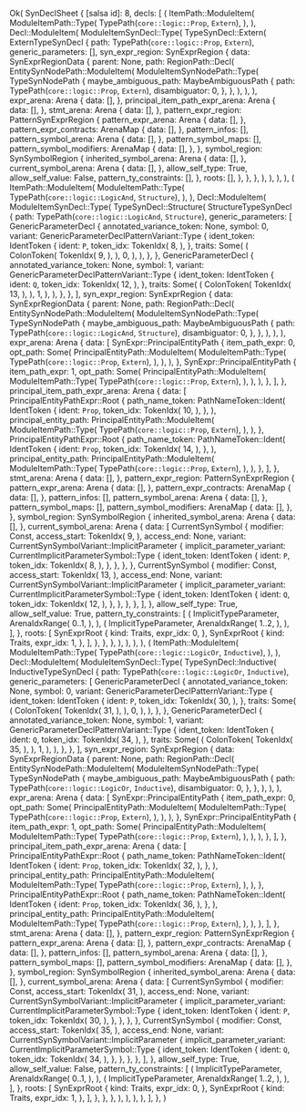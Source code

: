 Ok(
    SynDeclSheet {
        [salsa id]: 8,
        decls: [
            (
                ItemPath::ModuleItem(
                    ModuleItemPath::Type(
                        TypePath(`core::logic::Prop`, `Extern`),
                    ),
                ),
                Decl::ModuleItem(
                    ModuleItemSynDecl::Type(
                        TypeSynDecl::Extern(
                            ExternTypeSynDecl {
                                path: TypePath(`core::logic::Prop`, `Extern`),
                                generic_parameters: [],
                                syn_expr_region: SynExprRegion {
                                    data: SynExprRegionData {
                                        parent: None,
                                        path: RegionPath::Decl(
                                            EntitySynNodePath::ModuleItem(
                                                ModuleItemSynNodePath::Type(
                                                    TypeSynNodePath {
                                                        maybe_ambiguous_path: MaybeAmbiguousPath {
                                                            path: TypePath(`core::logic::Prop`, `Extern`),
                                                            disambiguator: 0,
                                                        },
                                                    },
                                                ),
                                            ),
                                        ),
                                        expr_arena: Arena {
                                            data: [],
                                        },
                                        principal_item_path_expr_arena: Arena {
                                            data: [],
                                        },
                                        stmt_arena: Arena {
                                            data: [],
                                        },
                                        pattern_expr_region: PatternSynExprRegion {
                                            pattern_expr_arena: Arena {
                                                data: [],
                                            },
                                            pattern_expr_contracts: ArenaMap {
                                                data: [],
                                            },
                                            pattern_infos: [],
                                            pattern_symbol_arena: Arena {
                                                data: [],
                                            },
                                            pattern_symbol_maps: [],
                                            pattern_symbol_modifiers: ArenaMap {
                                                data: [],
                                            },
                                        },
                                        symbol_region: SynSymbolRegion {
                                            inherited_symbol_arena: Arena {
                                                data: [],
                                            },
                                            current_symbol_arena: Arena {
                                                data: [],
                                            },
                                            allow_self_type: True,
                                            allow_self_value: False,
                                            pattern_ty_constraints: [],
                                        },
                                        roots: [],
                                    },
                                },
                            },
                        ),
                    ),
                ),
            ),
            (
                ItemPath::ModuleItem(
                    ModuleItemPath::Type(
                        TypePath(`core::logic::LogicAnd`, `Structure`),
                    ),
                ),
                Decl::ModuleItem(
                    ModuleItemSynDecl::Type(
                        TypeSynDecl::Structure(
                            StructureTypeSynDecl {
                                path: TypePath(`core::logic::LogicAnd`, `Structure`),
                                generic_parameters: [
                                    GenericParameterDecl {
                                        annotated_variance_token: None,
                                        symbol: 0,
                                        variant: GenericParameterDeclPatternVariant::Type {
                                            ident_token: IdentToken {
                                                ident: `P`,
                                                token_idx: TokenIdx(
                                                    8,
                                                ),
                                            },
                                            traits: Some(
                                                (
                                                    ColonToken(
                                                        TokenIdx(
                                                            9,
                                                        ),
                                                    ),
                                                    0,
                                                ),
                                            ),
                                        },
                                    },
                                    GenericParameterDecl {
                                        annotated_variance_token: None,
                                        symbol: 1,
                                        variant: GenericParameterDeclPatternVariant::Type {
                                            ident_token: IdentToken {
                                                ident: `Q`,
                                                token_idx: TokenIdx(
                                                    12,
                                                ),
                                            },
                                            traits: Some(
                                                (
                                                    ColonToken(
                                                        TokenIdx(
                                                            13,
                                                        ),
                                                    ),
                                                    1,
                                                ),
                                            ),
                                        },
                                    },
                                ],
                                syn_expr_region: SynExprRegion {
                                    data: SynExprRegionData {
                                        parent: None,
                                        path: RegionPath::Decl(
                                            EntitySynNodePath::ModuleItem(
                                                ModuleItemSynNodePath::Type(
                                                    TypeSynNodePath {
                                                        maybe_ambiguous_path: MaybeAmbiguousPath {
                                                            path: TypePath(`core::logic::LogicAnd`, `Structure`),
                                                            disambiguator: 0,
                                                        },
                                                    },
                                                ),
                                            ),
                                        ),
                                        expr_arena: Arena {
                                            data: [
                                                SynExpr::PrincipalEntityPath {
                                                    item_path_expr: 0,
                                                    opt_path: Some(
                                                        PrincipalEntityPath::ModuleItem(
                                                            ModuleItemPath::Type(
                                                                TypePath(`core::logic::Prop`, `Extern`),
                                                            ),
                                                        ),
                                                    ),
                                                },
                                                SynExpr::PrincipalEntityPath {
                                                    item_path_expr: 1,
                                                    opt_path: Some(
                                                        PrincipalEntityPath::ModuleItem(
                                                            ModuleItemPath::Type(
                                                                TypePath(`core::logic::Prop`, `Extern`),
                                                            ),
                                                        ),
                                                    ),
                                                },
                                            ],
                                        },
                                        principal_item_path_expr_arena: Arena {
                                            data: [
                                                PrincipalEntityPathExpr::Root {
                                                    path_name_token: PathNameToken::Ident(
                                                        IdentToken {
                                                            ident: `Prop`,
                                                            token_idx: TokenIdx(
                                                                10,
                                                            ),
                                                        },
                                                    ),
                                                    principal_entity_path: PrincipalEntityPath::ModuleItem(
                                                        ModuleItemPath::Type(
                                                            TypePath(`core::logic::Prop`, `Extern`),
                                                        ),
                                                    ),
                                                },
                                                PrincipalEntityPathExpr::Root {
                                                    path_name_token: PathNameToken::Ident(
                                                        IdentToken {
                                                            ident: `Prop`,
                                                            token_idx: TokenIdx(
                                                                14,
                                                            ),
                                                        },
                                                    ),
                                                    principal_entity_path: PrincipalEntityPath::ModuleItem(
                                                        ModuleItemPath::Type(
                                                            TypePath(`core::logic::Prop`, `Extern`),
                                                        ),
                                                    ),
                                                },
                                            ],
                                        },
                                        stmt_arena: Arena {
                                            data: [],
                                        },
                                        pattern_expr_region: PatternSynExprRegion {
                                            pattern_expr_arena: Arena {
                                                data: [],
                                            },
                                            pattern_expr_contracts: ArenaMap {
                                                data: [],
                                            },
                                            pattern_infos: [],
                                            pattern_symbol_arena: Arena {
                                                data: [],
                                            },
                                            pattern_symbol_maps: [],
                                            pattern_symbol_modifiers: ArenaMap {
                                                data: [],
                                            },
                                        },
                                        symbol_region: SynSymbolRegion {
                                            inherited_symbol_arena: Arena {
                                                data: [],
                                            },
                                            current_symbol_arena: Arena {
                                                data: [
                                                    CurrentSynSymbol {
                                                        modifier: Const,
                                                        access_start: TokenIdx(
                                                            9,
                                                        ),
                                                        access_end: None,
                                                        variant: CurrentSynSymbolVariant::ImplicitParameter {
                                                            implicit_parameter_variant: CurrentImplicitParameterSymbol::Type {
                                                                ident_token: IdentToken {
                                                                    ident: `P`,
                                                                    token_idx: TokenIdx(
                                                                        8,
                                                                    ),
                                                                },
                                                            },
                                                        },
                                                    },
                                                    CurrentSynSymbol {
                                                        modifier: Const,
                                                        access_start: TokenIdx(
                                                            13,
                                                        ),
                                                        access_end: None,
                                                        variant: CurrentSynSymbolVariant::ImplicitParameter {
                                                            implicit_parameter_variant: CurrentImplicitParameterSymbol::Type {
                                                                ident_token: IdentToken {
                                                                    ident: `Q`,
                                                                    token_idx: TokenIdx(
                                                                        12,
                                                                    ),
                                                                },
                                                            },
                                                        },
                                                    },
                                                ],
                                            },
                                            allow_self_type: True,
                                            allow_self_value: True,
                                            pattern_ty_constraints: [
                                                (
                                                    ImplicitTypeParameter,
                                                    ArenaIdxRange(
                                                        0..1,
                                                    ),
                                                ),
                                                (
                                                    ImplicitTypeParameter,
                                                    ArenaIdxRange(
                                                        1..2,
                                                    ),
                                                ),
                                            ],
                                        },
                                        roots: [
                                            SynExprRoot {
                                                kind: Traits,
                                                expr_idx: 0,
                                            },
                                            SynExprRoot {
                                                kind: Traits,
                                                expr_idx: 1,
                                            },
                                        ],
                                    },
                                },
                            },
                        ),
                    ),
                ),
            ),
            (
                ItemPath::ModuleItem(
                    ModuleItemPath::Type(
                        TypePath(`core::logic::LogicOr`, `Inductive`),
                    ),
                ),
                Decl::ModuleItem(
                    ModuleItemSynDecl::Type(
                        TypeSynDecl::Inductive(
                            InductiveTypeSynDecl {
                                path: TypePath(`core::logic::LogicOr`, `Inductive`),
                                generic_parameters: [
                                    GenericParameterDecl {
                                        annotated_variance_token: None,
                                        symbol: 0,
                                        variant: GenericParameterDeclPatternVariant::Type {
                                            ident_token: IdentToken {
                                                ident: `P`,
                                                token_idx: TokenIdx(
                                                    30,
                                                ),
                                            },
                                            traits: Some(
                                                (
                                                    ColonToken(
                                                        TokenIdx(
                                                            31,
                                                        ),
                                                    ),
                                                    0,
                                                ),
                                            ),
                                        },
                                    },
                                    GenericParameterDecl {
                                        annotated_variance_token: None,
                                        symbol: 1,
                                        variant: GenericParameterDeclPatternVariant::Type {
                                            ident_token: IdentToken {
                                                ident: `Q`,
                                                token_idx: TokenIdx(
                                                    34,
                                                ),
                                            },
                                            traits: Some(
                                                (
                                                    ColonToken(
                                                        TokenIdx(
                                                            35,
                                                        ),
                                                    ),
                                                    1,
                                                ),
                                            ),
                                        },
                                    },
                                ],
                                syn_expr_region: SynExprRegion {
                                    data: SynExprRegionData {
                                        parent: None,
                                        path: RegionPath::Decl(
                                            EntitySynNodePath::ModuleItem(
                                                ModuleItemSynNodePath::Type(
                                                    TypeSynNodePath {
                                                        maybe_ambiguous_path: MaybeAmbiguousPath {
                                                            path: TypePath(`core::logic::LogicOr`, `Inductive`),
                                                            disambiguator: 0,
                                                        },
                                                    },
                                                ),
                                            ),
                                        ),
                                        expr_arena: Arena {
                                            data: [
                                                SynExpr::PrincipalEntityPath {
                                                    item_path_expr: 0,
                                                    opt_path: Some(
                                                        PrincipalEntityPath::ModuleItem(
                                                            ModuleItemPath::Type(
                                                                TypePath(`core::logic::Prop`, `Extern`),
                                                            ),
                                                        ),
                                                    ),
                                                },
                                                SynExpr::PrincipalEntityPath {
                                                    item_path_expr: 1,
                                                    opt_path: Some(
                                                        PrincipalEntityPath::ModuleItem(
                                                            ModuleItemPath::Type(
                                                                TypePath(`core::logic::Prop`, `Extern`),
                                                            ),
                                                        ),
                                                    ),
                                                },
                                            ],
                                        },
                                        principal_item_path_expr_arena: Arena {
                                            data: [
                                                PrincipalEntityPathExpr::Root {
                                                    path_name_token: PathNameToken::Ident(
                                                        IdentToken {
                                                            ident: `Prop`,
                                                            token_idx: TokenIdx(
                                                                32,
                                                            ),
                                                        },
                                                    ),
                                                    principal_entity_path: PrincipalEntityPath::ModuleItem(
                                                        ModuleItemPath::Type(
                                                            TypePath(`core::logic::Prop`, `Extern`),
                                                        ),
                                                    ),
                                                },
                                                PrincipalEntityPathExpr::Root {
                                                    path_name_token: PathNameToken::Ident(
                                                        IdentToken {
                                                            ident: `Prop`,
                                                            token_idx: TokenIdx(
                                                                36,
                                                            ),
                                                        },
                                                    ),
                                                    principal_entity_path: PrincipalEntityPath::ModuleItem(
                                                        ModuleItemPath::Type(
                                                            TypePath(`core::logic::Prop`, `Extern`),
                                                        ),
                                                    ),
                                                },
                                            ],
                                        },
                                        stmt_arena: Arena {
                                            data: [],
                                        },
                                        pattern_expr_region: PatternSynExprRegion {
                                            pattern_expr_arena: Arena {
                                                data: [],
                                            },
                                            pattern_expr_contracts: ArenaMap {
                                                data: [],
                                            },
                                            pattern_infos: [],
                                            pattern_symbol_arena: Arena {
                                                data: [],
                                            },
                                            pattern_symbol_maps: [],
                                            pattern_symbol_modifiers: ArenaMap {
                                                data: [],
                                            },
                                        },
                                        symbol_region: SynSymbolRegion {
                                            inherited_symbol_arena: Arena {
                                                data: [],
                                            },
                                            current_symbol_arena: Arena {
                                                data: [
                                                    CurrentSynSymbol {
                                                        modifier: Const,
                                                        access_start: TokenIdx(
                                                            31,
                                                        ),
                                                        access_end: None,
                                                        variant: CurrentSynSymbolVariant::ImplicitParameter {
                                                            implicit_parameter_variant: CurrentImplicitParameterSymbol::Type {
                                                                ident_token: IdentToken {
                                                                    ident: `P`,
                                                                    token_idx: TokenIdx(
                                                                        30,
                                                                    ),
                                                                },
                                                            },
                                                        },
                                                    },
                                                    CurrentSynSymbol {
                                                        modifier: Const,
                                                        access_start: TokenIdx(
                                                            35,
                                                        ),
                                                        access_end: None,
                                                        variant: CurrentSynSymbolVariant::ImplicitParameter {
                                                            implicit_parameter_variant: CurrentImplicitParameterSymbol::Type {
                                                                ident_token: IdentToken {
                                                                    ident: `Q`,
                                                                    token_idx: TokenIdx(
                                                                        34,
                                                                    ),
                                                                },
                                                            },
                                                        },
                                                    },
                                                ],
                                            },
                                            allow_self_type: True,
                                            allow_self_value: False,
                                            pattern_ty_constraints: [
                                                (
                                                    ImplicitTypeParameter,
                                                    ArenaIdxRange(
                                                        0..1,
                                                    ),
                                                ),
                                                (
                                                    ImplicitTypeParameter,
                                                    ArenaIdxRange(
                                                        1..2,
                                                    ),
                                                ),
                                            ],
                                        },
                                        roots: [
                                            SynExprRoot {
                                                kind: Traits,
                                                expr_idx: 0,
                                            },
                                            SynExprRoot {
                                                kind: Traits,
                                                expr_idx: 1,
                                            },
                                        ],
                                    },
                                },
                            },
                        ),
                    ),
                ),
            ),
        ],
    },
)